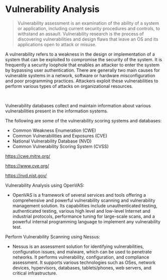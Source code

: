 # Vulnerability Analysis
> Vulnerability assessment is an examination of the ability of a system or application, including current security procedures and controls, to withstand an assault. Vulnerability research is the process of discovering vulnerabilities and design flaws that leave an OS and its applications open to attack or misuse.

A vulnerability refers to a weakness in the design or implementation of a system that can be exploited to compromise the security of the system. It is frequently a security loophole that enables an attacker to enter the system by bypassing user authentication. There are generally two main causes for vulnerable systems in a network, software or hardware misconfiguration and poor programming practices. Attackers exploit these vulnerabilities to perform various types of attacks on organizational resources.

<br>

Vulnerability databases collect and maintain information about various vulnerabilities present in the information systems.

The following are some of the vulnerability scoring systems and databases:

- Common Weakness Enumeration (CWE)
- Common Vulnerabilities and Exposures (CVE)
- National Vulnerability Database (NVD)
- Common Vulnerability Scoring System (CVSS)

https://cwe.mitre.org/

https://www.cve.org/

https://nvd.nist.gov/


Vulnerability Analysis using OpenVAS:
- OpenVAS is a framework of several services and tools offering a comprehensive and powerful vulnerability scanning and vulnerability management solution. Its capabilities include unauthenticated testing, authenticated testing, various high level and low-level Internet and industrial protocols, performance tuning for large-scale scans, and a powerful internal programming language to implement any vulnerability test.

Perform Vulnerability Scanning using Nessus:
- Nessus is an assessment solution for identifying vulnerabilities, configuration issues, and malware, which can be used to penetrate networks. It performs vulnerability, configuration, and compliance assessment. It supports various technologies such as OSes, network devices, hypervisors, databases, tablets/phones, web servers, and critical infrastructure.



